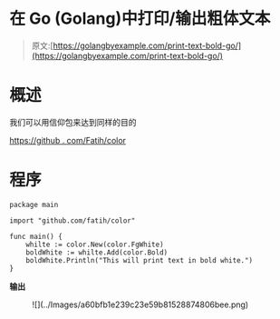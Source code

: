 # 在 Go (Golang)中打印/输出粗体文本

> 原文:[https://golangbyexample.com/print-text-bold-go/](https://golangbyexample.com/print-text-bold-go/)

# **概述**

我们可以用信仰包来达到同样的目的

[https://github . com/Fatih/color](https://github.com/fatih/color)

# **程序**

```
package main

import "github.com/fatih/color"

func main() {
    whilte := color.New(color.FgWhite)
    boldWhite := whilte.Add(color.Bold)
    boldWhite.Println("This will print text in bold white.")
}
```

**输出**

<figure class="wp-block-image size-full">![](../Images/a60bfb1e239c23e59b81528874806bee.png)</figure>